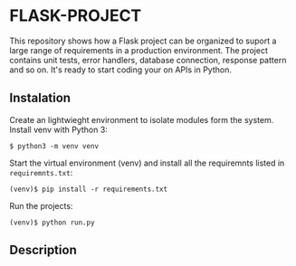# FLASK-PROJECT

This repository shows how a Flask project can be organized to suport a large range of requirements in a production environment. The project contains unit tests, error handlers, database connection, response pattern and so on. It's ready to start coding your on APIs in Python.

## Instalation

Create an lightwieght environment to isolate modules form the system. Install venv with Python 3:

```$ python3 -m venv venv```

Start the virtual environment (venv) and install all the requiremnts listed in `requiremnts.txt`:

```(venv)$ pip install -r requirements.txt```

Run the projects:

```(venv)$ python run.py```

## Description

